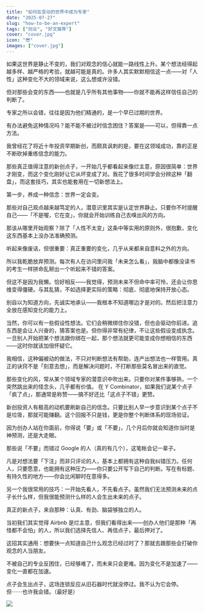```yaml
---
title: "如何在变动的世界中成为专家"
date: "2025-07-27"
slug: "how-to-be-an-expert"
tags: ["创业", "好文推荐"]
cover: "cover.jpg"
icon: "😎"
images: ["cover.jpg"]
---
```

如果这世界是静止不变的，我们对观念的信心就能一路线性上升。某个想法经得起越多样、越严格的考验，就越可能是真的。许多人其实默默相信这一点——对「人性」这种变化不大的领域来说，这么想或许没错。



但对那些会变的东西——也就是几乎所有其他事物——你就不能再这样信任自己的判断了。



专家之所以会错，往往是因为他们精通的，是一个早已过期的世界。



有办法避免这种情况吗？能不能不被过时信念困住？答案是——可以，但得靠一点方法。



我曾经花了将近十年投资早期新创，而颇具讽刺的是，要在这领域成功，靠的正是不断砍掉重练信念的能力。



那些真正值得注意的新创点子，一开始几乎都看起来像烂主意，原因很简单：世界才刚变，而这个变化刚好让它从坏变成了对。我花了很多时间学会分辨这种「翻盘」，而这套技巧，其实也能套用在一切新想法上。



第一步，养成一种信念：世界一定会变。



那些对自己观点越来越笃定的人，潜意识里其实是认定世界静止。只要你不时提醒自己——「不是喔，它在变」，你就会开始训练自己去嗅出风的方向。



那该从哪里开始观察？除了「人性不太变」这条中等实用的原则外，很抱歉，变化这东西基本上没办法准确预测。



听起来像废话，但很重要：真正重要的变化，几乎从来都来自意料之外的方向。



所以我乾脆放弃预测。每次有人在访问里问我「未来怎么看」，我脑中都像没读书的考生一样拼命乱掰出一个听起来不错的答案。



但这不是因为我懒。恰好相反——我觉得，预测未来不但命中率可怜，还会让你思维变得僵硬。与其乱猜，不如选择更实际的策略：彻底、彻底地保持开放心态。



别自以为知道方向，先诚实地承认——我根本不知道哪边才是对的。然后把注意力全放在感知变化的能力上。



当然，你可以有一些假设性想法。它们会稍微绑住你没错，但也会驱动你前进。追东西是会让人兴奋的，猜答案也是。但你得非常有纪律，不让这些假设变成执念。
一旦别人开始把某个想法跟你绑在一起，那个想法就更可能变成你想相信的东西——这时你就该加倍怀疑它。



我相信，这种偏被动的做法，不只对判断想法有帮助，连产出想法也一样管用。真正的诀窍不是「刻意去想」，而是解决问题时，不打断那些莫名冒出来的直觉。



那些变化的风，常从某个领域专家的潜意识中吹出来。只要你对某件事够熟，一个突然跳出来的怪念头，几乎都有价值。
在 Y Combinator，如果我们说某个点子「疯了点」，那通常是称赞——搞不好还比「这点子不错」更赞。



新创投资人有极高的动机要刷新自己的信念。只要比别人早一步意识到某个点子不是垃圾，那就可能赚翻。这个回报不只是钱，更是你整个判断体系的现场验证。



因为创办人站在你面前，你得说「要」或「不要」，几个月后你就会知道你当时是神预测，还是大走眼。



那些说「不要」而错过 Google 的人（真的有几个），这笔帐会记一辈子。



凡是对想法要「下注」而非只评论的人，基本上都拥有这种自我纠错压力。任何人，只要愿意，也能拥有这种压力——你只要公开写下自己的判断。写在有标题、有持久性的地方——你会比闲聊时在意得多。



另一个我很常用的技巧：一开始先看人，不先看点子。虽然我们无法预测未来的点子长什么样，但我很能预测什么样的人会生出未来的点子。



真正的新点子，来自那种：认真、有劲、脑袋够独立的人。



当初我们其实觉得 Airbnb 是烂主意，但我们看得出来——创办人他们是那种「再怪都不会怕」的人，所以我们选择先信人、再信点子，最后押对了。



这招其实通用：想要快一点知道自己什么观念已经过时了？那就去跟那些会打破你观念的人当朋友。



不被自己的专业反困住，已经够难了，而未来只会更难。因为变化不是加速了——变化一直都在加速。



点子会生出点子，这场连锁反应从旧石器时代就没停过。我不认为它会停。
但⋯⋯也许我会错。（最好是）




![](https://prod-files-secure.s3.us-west-2.amazonaws.com/112d0858-5090-4d34-a606-b75eb8d65fd2/46476355-9cf3-4e99-9b7a-3531bc426380/1000202064.png?X-Amz-Algorithm=AWS4-HMAC-SHA256&X-Amz-Content-Sha256=UNSIGNED-PAYLOAD&X-Amz-Credential=ASIAZI2LB466RUE5VC4B%2F20251017%2Fus-west-2%2Fs3%2Faws4_request&X-Amz-Date=20251017T171140Z&X-Amz-Expires=3600&X-Amz-Security-Token=IQoJb3JpZ2luX2VjEP3%2F%2F%2F%2F%2F%2F%2F%2F%2F%2FwEaCXVzLXdlc3QtMiJHMEUCIQD9YqK1wGuaqX129ny1PizFyOVYj1OZsEquzd%2FsB3kDYgIgT6LO7o%2B6XicTOuUq0SMJWA5ZHewUjuDzSpvLBcAtz00qiAQIpv%2F%2F%2F%2F%2F%2F%2F%2F%2F%2FARAAGgw2Mzc0MjMxODM4MDUiDK5ASBlrME5Fsn5N1CrcAzlKxs8bkB9udpShbjV%2B%2BtG4UA4RC8gWQ0T%2BSVkImajkIhNGit%2Bz4lZaru2zcdk%2FhPDw39JY28%2FrK9genZz4FQ1h4xbWyqbuldTWHEF6aj4eNXcdm1XXjNCIpO20F%2BAYFu%2FfjQK%2FmiFdI%2FQ5RUyfOHUWwR%2FhJhlyco3wSH4galhYKMNoPDJZIR5tV4qfA8S5W35JH5mhzot3NZX9IHHiU5H5L7m1AC%2FCfnxs2LbrcLC%2FKEkjZ99XLRH3cERBZ%2Fs7zqNe3Be7gdXJFJSXC7bELJTsnsU5bX7bOFblZd5upsXCSIZDIIbpKWERwIt6NUP8baA6QwaDl83TeG5sFyCNkGFZelhJD8XvwMz%2B3iJ0W7FvJRFthzlCecYHo3L3zgZuOk2Mg0uq0MVCmhww5CFQ8wGKB6L1TiDUofJYkY6plGolug%2BSTFc484vXEHHoMbGwSPGNKMZmo4ZuAED4bPGY3jHnTFAcpQe7vKQtstrRJZGuPdWRp11qav66EoLuF6dk%2FnohA8wR9DnyQRNpA7gWGS40HBshBuesC2iNIy8CC2cenVZN%2BnYYSKamgOTSWWKRS8RX3DC1zLez%2BO3nWMtjIjRaviiXkCtlhIpIIDGXjYL4LoIYxaPXEt%2Bs4XQ2MP6AyccGOqUBv%2Ft3%2BE%2BMSiTnC0pJus6%2B3iaxkK6A14Jfg212p2o%2Brx5LLYh1a22hvqN78ah6eEhx26mrV%2FGoYScjrvuS%2B%2BSXqPpJqtHnmAU7MAFTUO7UGouTzsdIrX00gdQTgu8xiTj58oOBSnrUrVAkpXJug8jf0CN3hG57taEh7HncqJFSqr7h1PXepWWMUKiJuBkucYmWmlVW6Q4cwCHy8kfaadXfuNnYlA9l&X-Amz-Signature=e018a14c25519fe50de443fa3a2ca1c40a64de0b398bdebe49f656a2a58ee8a3&X-Amz-SignedHeaders=host&x-amz-checksum-mode=ENABLED&x-id=GetObject)

